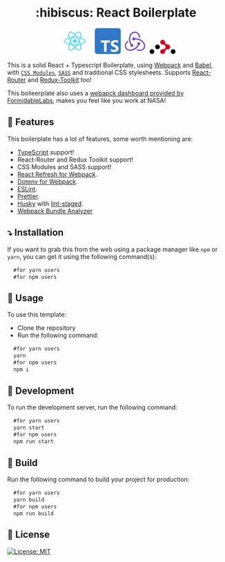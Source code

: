 <h1 align="center"> :hibiscus: React Boilerplate</h1>
<div align="center">
    <img src="./src/assets/react-logo.svg" alt="react" width="85"/>
    <img src="./src/assets/ts-logo.svg" alt="ts" width="60" />
    <img src="./src/assets/redux-logo.svg" alt="redux" width="60" />
    <img src="./src/assets/router-logo.svg" alt="react-router" width="60">
</div>

This is a solid React + Typescript Boilerplate, using [Webpack](https://webpack.js.org/) and [Babel](https://babeljs.io/), with [`CSS Modules`](https://github.com/css-modules/css-modules), [`SASS`](https://sass-lang.com/) and traditional CSS stylesheets. Supports [React-Router](https://reactrouter.com) and [Redux-Toolkit](https://redux-toolkit.js.org/) too!

This bolieerplate also uses a [webapck dashboard provided by FormidableLabs](https://github.com/FormidableLabs/webpack-dashboard), makes you feel like you work at NASA!

## :star2: Features

This boilerplate has a lot of features, some worth mentioning are:

- [TypeScript](https://www.typescriptlang.org/) support!
- React-Router and Redux Toolkit support!
- CSS Modules and SASS support!
- [React Refresh for Webpack](https://github.com/pmmmwh/react-refresh-webpack-plugin).
- [Dotenv for Webpack](https://github.com/mrsteele/dotenv-webpack).
- [ESLint](https://eslint.org/).
- [Prettier](https://prettier.io/).
- [Husky](https://github.com/typicode/husky) with [lint-staged](https://github.com/okonet/lint-staged).
- [Webpack Bundle Analyzer](https://github.com/webpack-contrib/webpack-bundle-analyzer)

## :arrow_heading_down: Installation

If you want to grab this from the web using a package manager like `npm` or `yarn`, you can get it using the following command(s):

```shell
  #for yarn users
  #for npm users
```

## :microscope: Usage

To use this template:

- Clone the repository
- Run the following command:

```shell
  #for yarn users
  yarn
  #for npm users
  npm i
```

## :construction: Development

To run the development server, run the following command:

```shell
  #for yarn users
  yarn start
  #for npm users
  npm run start
```

## :rocket: Build

Run the following command to build your project for production:

```shell
  #for yarn users
  yarn build
  #for npm users
  npm run build
```

## :scroll: License

[![License: MIT](https://img.shields.io/badge/License-MIT-blue.svg)](./License)
